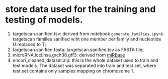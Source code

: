 # store data used for the training and testing of models.

1. targetscan.sanified.tsv: derived from notebook `generate_families.ipynb` targetscan families sanified wiht one member per family and nucleotide U replaced to T;
2. targetscan.sanified.fasta: targetscan.sanified.tsv as FASTA file;
3. microRNA.loci.hsa.grch38.gff3: derived from [miRBase](ftp://mirbase.org/pub/mirbase/CURRENT/genomes/hsa.gff3)
4. encori_cleaned_dataset.zip: this is the whole dataset used to train and test models. The dataset was separated into train and test set, where test set contains only samples mapping on chromosome 1.
